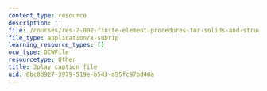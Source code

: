 ```yaml
---
content_type: resource
description: ''
file: /courses/res-2-002-finite-element-procedures-for-solids-and-structures-spring-2010/6bc8d9273979519eb543a95fc97bd40a_D_lVfCfGVao.vtt
file_type: application/x-subrip
learning_resource_types: []
ocw_type: OCWFile
resourcetype: Other
title: 3play caption file
uid: 6bc8d927-3979-519e-b543-a95fc97bd40a
---
```

